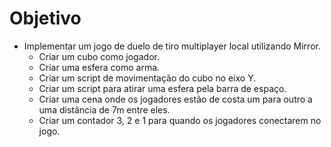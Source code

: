 # Objetivo

- Implementar um jogo de duelo de tiro multiplayer local utilizando Mirror.
  - Criar um cubo como jogador.
  - Criar uma esfera como arma.
  - Criar um script de movimentação do cubo no eixo Y.
  - Criar um script para atirar uma esfera pela barra de espaço.
  - Criar uma cena onde os jogadores estão de costa um para outro a uma distância de 7m entre eles.
  - Criar um contador 3, 2 e 1 para quando os jogadores conectarem no jogo.
